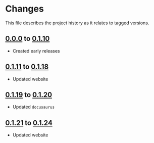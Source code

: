 # Changes
This file describes the project history as it relates to tagged versions.

## [0.0.0](.) to [0.1.10](.)
- Created early releases

## [0.1.11](.) to [0.1.18](.)
- Updated website

## [0.1.19](.) to [0.1.20](.)
- Updated `docusaurus`

## [0.1.21](.) to [0.1.24](.)
- Updated website
